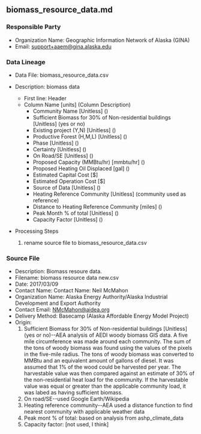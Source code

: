 ## biomass_resource_data.md

### Responsible Party
  * Organization Name: Geographic Information Network of Alaska (GINA)
  * Email: support+aaem@gina.alaska.edu

### Data Lineage
  * Data File: biomass_resource_data.csv
  * Description: biomass data
    * First line: Header
    * Column Name [units] (Column Description)
      * Community Name [Unitless] ()
      * Sufficient Biomass for 30% of Non-residential buildings [Unitless] (yes or no)
      * Existing project (Y,N) [Unitless] ()
      * Productive Forest (H,M,L) [Unitless] ()
      * Phase [Unitless] ()
      * Certainty [Unitless] ()
      * On Road/SE [Unitless] ()
      * Proposed Capacity (MMBtu/hr) [mmbtu/hr] ()
      * Proposed Heating Oil Displaced [gal] ()
      * Estimated Capital Cost [$]
      * Estimated Operation Cost [$]
      * Source of Data [Unitless] ()
      * Heating Reference Community [Unitless] (community used as reference)
      * Distance to Heating Reference Community [miles] ()
      * Peak Month % of total [Unitless] ()
      * Capacity Factor [Unitless] ()

  * Processing Steps
    1. rename source file to biomass_resource_data.csv

### Source File
  * Description:  Biomass resoure data.
  * Filename: biomass resource data new.csv
  * Date: 2017/03/09
  * Contact Name: Contact Name: Neil McMahon
  * Organization Name: Alaska Energy Authority/Alaska Industrial Development and Export Authority
  * Contact Email: NMcMahon@aidea.org
  * Delivery Method: Basecamp (Alaska Affordable Energy Model Project)
  * Origin: 
    1. Sufficient Biomass for 30% of Non-residential buildings [Unitless] (yes or no)--AEA analysis of AEDI woody biomass GIS data.  A five mile circumference was made around each community.  The sum of the tons of woody biomass was found using the values of the pixels in the five-mile radius.  The tons of woody biomass was converted to MMBtu and an equivalent amount of gallons of diesel.  It was assumed that 1% of the wood could be harvested per year.  The harvestable value was then compared against an estimate of 30% of the non-residential heat load for the community.  If the harvestable value was equal or greater than the applicable community load, it was labed as having sufficient biomass.  
    2. On road/SE--used Google Earth/Wikipedia
    3. Heating reference community--AEA used a distance function to find nearest community with applicable weather data
    4. Peak mont % of total: based on analysis from ashp_climate_data
    5. Capacity factor: [not used, I think]
